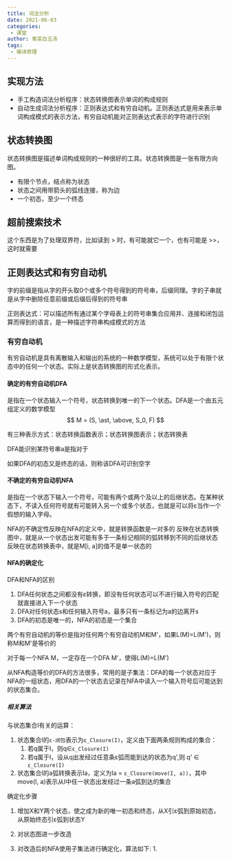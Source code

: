 ```yaml
---
title: 词法分析
date: 2021-06-03
categories:
 - 课堂
author: 青菜白玉汤
tags:
 - 编译原理
---
```


## 实现方法
- 手工构造词法分析程序：状态转换图表示单词的构成规则
- 自动生成词法分析程序：正则表达式和有穷自动机。正则表达式是用来表示单词构成模式的表示方法，有穷自动机能对正则表达式表示的字符进行识别

## 状态转换图
状态转换图是描述单词构成规则的一种很好的工具。状态转换图是一张有限方向图。
- 有限个节点，结点称为状态
- 状态之间用带箭头的弧线连接，称为边
- 一个初态，至少一个终态

## 超前搜索技术
这个东西是为了处理双界符，比如读到 > 时，有可能就它一个，也有可能是 >>，这时就需要

## 正则表达式和有穷自动机

字的前缀是指从字的开头取0个或多个符号得到的符号串，后缀同理。字的子串就是从字中删除任意前缀或后缀后得到的符号串

正则表达式：可以描述所有通过某个字母表上的符号串集合应用并、连接和闭包运算而得到的语言，是一种描述字符串构成模式的方法


### 有穷自动机
有穷自动机是具有离散输入和输出的系统的一种数学模型，系统可以处于有限个状态中的任何一个状态。实际上是状态转换图的形式化表示。

#### 确定的有穷自动机DFA
是指在一个状态输入一个符号，状态转换到唯一的下一个状态。DFA是一个由五元组定义的数学模型
$$
M = (S, \ast, \above, S_0, F)
$$

有三种表示方式：状态转换函数表示；状态转换图表示；状态转换表

DFA能识别某符号串a是指对于

如果DFA的初态又是终态的话，则称该DFA可识别空字
#### 不确定的有穷自动机NFA
是指在一个状态下输入一个符号，可能有两个或两个及以上的后继状态。在某种状态下，不读入任何符号就有可能转入另一个或多个状态，也就是可以将ε当作一个假想的输入字母。

NFA的不确定性反映在NFA的定义中，就是转换函数是一对多的
反映在状态转换图中，就是从一个状态出发可能有多于一条标记相同的弧转移到不同的后继状态
反映在状态转换表中，就是M[i, a]的值不是单一状态的


#### NFA的确定化

DFA和NFA的区别
1. DFA任何状态之间都没有ε转换，即没有任何状态可以不进行输入符号的匹配就直接进入下一个状态
2. DFA对任何状态s和任何输入符号a，最多只有一条标记为a的边离开s
3. DFA的初态是唯一的，NFA的初态是一个集合

两个有穷自动机的等价是指对任何两个有穷自动机M和M'，如果L(M)=L(M')，则称M和M'是等价的

对于每一个NFA M，一定存在一个DFA M'，使得L(M)=L(M')


从NFA构造等价的DFA的方法很多，常用的是子集法：DFA的每一个状态对应于NFA的一组状态，用DFA的一个状态去记录在NFA中读入一个输入符号后可能达到的状态集合。

##### 相关算法
与状态集合I有关的运算：
1. 状态集合I的`ε-闭包`表示为`ε_Closure(I)`，定义由下面两条规则构成的集合：
   1. 若q属于I，则q∈`ε_Closure(I)`
   2. 若q属于I，设从q出发经过任意条ε弧而能到达的状态为q',则 q' ∈ `ε_Closure(I)`
2. 状态集合I的a弧转换表示Ia，定义为Ia = `ε_Closure(move(I, a))`，其中move(I, a)表示从I中任一状态出发经过一条a弧到达的集合

确定化步骤
1. 增加X和Y两个状态，使之成为新的唯一初态和终态，从X引ε弧到原始初态，从原始终态引ε弧到状态Y
2. 对状态图进一步改造

3. 对改造后的NFA使用子集法进行确定化，算法如下:
   1. 

